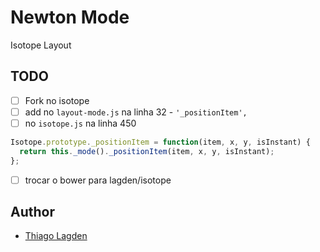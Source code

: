 Newton Mode
===========

Isotope Layout

## TODO

- [ ] Fork no isotope
- [ ] add no `layout-mode.js` na linha 32 - `'_positionItem',`
- [ ] no `isotope.js` na linha 450

```javascript
Isotope.prototype._positionItem = function(item, x, y, isInstant) {
  return this._mode()._positionItem(item, x, y, isInstant);
};
```

- [ ] trocar o bower para lagden/isotope

## Author

- [Thiago Lagden](https://github.com/lagden)
